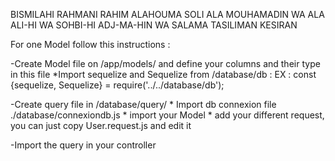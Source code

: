 BISMILAHI RAHMANI RAHIM
ALAHOUMA SOLI ALA MOUHAMADIN WA ALA ALI-HI WA SOHBI-HI ADJ-MA-HIN WA SALAMA TASILIMAN KESIRAN

For one Model follow this instructions : 

-Create Model file on /app/models/ and define your columns and their type in this file
    *Import sequelize and Sequelize from /database/db : 
       EX :  const {sequelize, Sequelize} = require('../../database/db');

    
-Create query file in /database/query/ 
    * Import db connexion file ./database/connexiondb.js
    * import your Model 
    * add your different request, you can just copy User.request.js and edit it

    
-Import the query in your controller